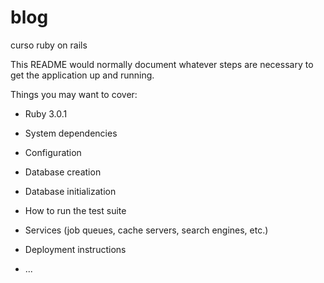 # blog
curso ruby on rails

This README would normally document whatever steps are necessary to get the
application up and running.

Things you may want to cover:

* Ruby 3.0.1

* System dependencies

* Configuration

* Database creation

* Database initialization

* How to run the test suite

* Services (job queues, cache servers, search engines, etc.)

* Deployment instructions

* ...
